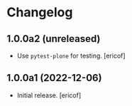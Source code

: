# Changelog

## 1.0.0a2 (unreleased)

- Use `pytest-plone` for testing.
  [ericof]


## 1.0.0a1 (2022-12-06)

- Initial release. [ericof]
